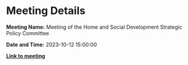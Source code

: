 # Meeting Details

**Meeting Name:** Meeting of the Home and Social Development Strategic Policy Committee

**Date and Time:** 2023-10-12 15:00:00

**<a href="https://www.limerick.ie/council/whats-on/meeting-of-the-home-and-social-development-strategic-policy-committee-2" target="_blank">Link to meeting</a>**
